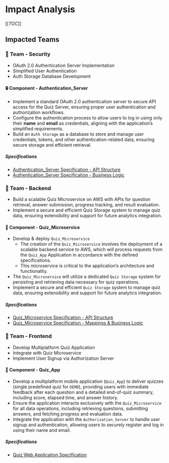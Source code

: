 # Impact Analysis

[[_TOC_]]

## Impacted Teams

### 👥 Team - Security
- OAuth 2.0 Authentication Server Implementation
- Simplified User Authentication
- Auth Storage Database Development

#### 🔒 Component - Authentication_Server
- Implement a standard OAuth 2.0 authentication server to secure API access for the Quiz Server, ensuring proper user authentication and authorization workflows.
- Configure the authentication process to allow users to log in using only their **name** and **email** as credentials, aligning with the application’s simplified requirements.
- Build an `Auth Storage` as a database to store and manage user credentials, tokens, and other authentication-related data, ensuring secure storage and efficient retrieval.

##### Specifications
- [Authentication_Server Specification - API Structure](../../specifications/authentication_server_spec/authentication_server-openapi.yaml)
- [Authentication_Server Specification - Business Logic](../../specifications/authentication_server_spec/authentication_server.md)

### 👥 Team - Backend
- Build a scalable Quiz Microservice on AWS with APIs for question retrieval, answer submission, progress tracking, and result evaluation.
- Implement a secure and efficient Quiz Storage system to manage quiz data, ensuring extensibility and support for future analytics integration.

#### 📡 Component - Quiz_Microservice
- Develop & deploy `Quiz_Microservice`
  - The creation of the `Quiz_Microservice` involves the deployment of a scalable backend service to AWS, which will process requests from the `Quiz_App` Application in accordance with the defined specifications.
  - This microservice is critical to the application’s architecture and functionality.
- The `Quiz_Microservice` will utilize a dedicated `Quiz Storage` system for persisting and retrieving data necessary for quiz operations.
- Implement a secure and efficient `Quiz Storage` system to manage quiz data, ensuring extensibility and support for future analytics integration.

##### Specifications
- [Quiz_Microservice Specification - API Structure](../../specifications/quiz_backend_spec/quiz-openapi.yaml)
- [Quiz_Microservice Specification - Mappings & Business Logic](../../specifications/quiz_backend_spec/quiz_backend_spec.md)

### 👥 Team - Frontend
- Develop Multiplatform Quiz Application
- Integrate with Quiz Microservice
- Implement User Signup via Authorization Server

#### 📱 Component - Quiz_App
- Develop a multiplatform mobile application (`Quiz_App`) to deliver quizzes (single predefined quiz for `DEMO`), providing users with immediate feedback after each question and a detailed end-of-quiz summary, including score, elapsed time, and answer history.
- Ensure the application interacts exclusively with the `Quiz_Microservice` for all data operations, including retrieving questions, submitting answers, and fetching progress and evaluation data.
- Integrate the application with the `Authorization_Server` to handle user signup and authentication, allowing users to securely register and log in using their name and email.

##### Specifications
- [Quiz Web Application Specification](../../specifications/quiz_frontend_spec/quiz_frontend_spec.md)